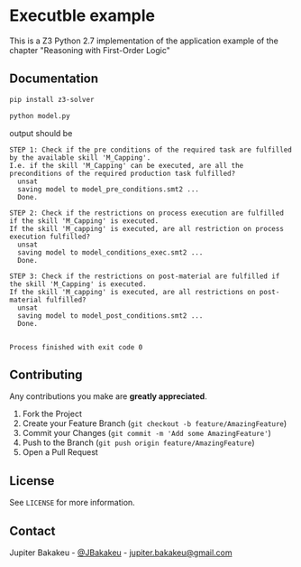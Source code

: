 Executble example
===================

This is a Z3 Python 2.7 implementation of the application example of the chapter "Reasoning with First-Order Logic"


Documentation
-------------

```bash
pip install z3-solver
```
```bash
python model.py
```
output should be

```console
STEP 1: Check if the pre conditions of the required task are fulfilled by the available skill 'M_Capping'.
I.e. if the skill 'M_Capping' can be executed, are all the preconditions of the required production task fulfilled?
  unsat
  saving model to model_pre_conditions.smt2 ...
  Done.

STEP 2: Check if the restrictions on process execution are fulfilled if the skill 'M_Capping' is executed.
If the skill 'M_capping' is executed, are all restriction on process execution fulfilled?
  unsat
  saving model to model_conditions_exec.smt2 ...
  Done.

STEP 3: Check if the restrictions on post-material are fulfilled if the skill 'M_Capping' is executed.
If the skill 'M_capping' is executed, are all restrictions on post-material fulfilled?
  unsat
  saving model to model_post_conditions.smt2 ...
  Done.


Process finished with exit code 0
```

<!-- CONTRIBUTING -->
## Contributing

Any contributions you make are **greatly appreciated**.

1. Fork the Project
2. Create your Feature Branch (`git checkout -b feature/AmazingFeature`)
3. Commit your Changes (`git commit -m 'Add some AmazingFeature'`)
4. Push to the Branch (`git push origin feature/AmazingFeature`)
5. Open a Pull Request

<!-- LICENSE -->
## License

See `LICENSE` for more information.

<!-- CONTACT -->
## Contact

Jupiter Bakakeu - [@JBakakeu](https://twitter.com/JBakakeu) - jupiter.bakakeu@gmail.com
